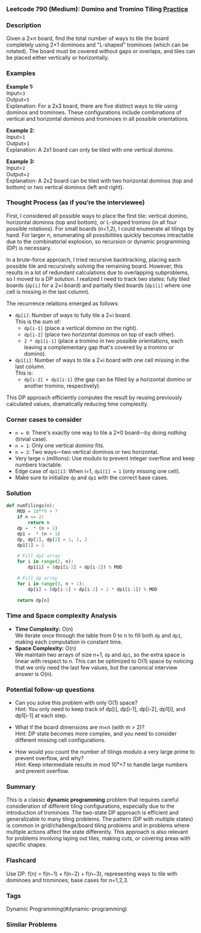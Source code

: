 ### Leetcode 790 (Medium): Domino and Tromino Tiling [Practice](https://leetcode.com/problems/domino-and-tromino-tiling)

### Description  
Given a 2×n board, find the total number of ways to tile the board completely using 2×1 dominoes and "L-shaped" trominoes (which can be rotated). The board must be covered without gaps or overlaps, and tiles can be placed either vertically or horizontally.

### Examples

**Example 1:**  
Input=`3`  
Output=`5`  
Explanation: For a 2x3 board, there are five distinct ways to tile using dominos and trominoes. These configurations include combinations of vertical and horizontal dominos and trominoes in all possible orientations.

**Example 2:**  
Input=`1`  
Output=`1`  
Explanation: A 2x1 board can only be tiled with one vertical domino.

**Example 3:**  
Input=`2`  
Output=`2`  
Explanation: A 2x2 board can be tiled with two horizontal dominos (top and bottom) or two vertical dominos (left and right).

### Thought Process (as if you’re the interviewee)  
First, I considered all possible ways to place the first tile: vertical domino, horizontal dominos (top and bottom), or L-shaped tromino (in all four possible rotations). For small boards (n=1,2), I could enumerate all tilings by hand. For larger n, enumerating all possibilities quickly becomes intractable due to the combinatorial explosion, so recursion or dynamic programming (DP) is necessary.

In a brute-force approach, I tried recursive backtracking, placing each possible tile and recursively solving the remaining board. However, this results in a lot of redundant calculations due to overlapping subproblems, so I moved to a DP solution. I realized I need to track two states: fully tiled boards (`dp[i]` for a 2×i board) and partially tiled boards (`dp1[i]` where one cell is missing in the last column).

The recurrence relations emerged as follows:
- `dp[i]`: Number of ways to fully tile a 2×i board.  
  This is the sum of:
  - `dp[i-1]` (place a vertical domino on the right).
  - `dp[i-2]` (place two horizontal dominos on top of each other).
  - `2 * dp1[i-1]` (place a tromino in two possible orientations, each leaving a complementary gap that's covered by a tromino or domino).
- `dp1[i]`: Number of ways to tile a 2×i board with one cell missing in the last column.  
  This is:
  - `dp[i-2] + dp1[i-1]` (the gap can be filled by a horizontal domino or another tromino, respectively).

This DP approach efficiently computes the result by reusing previously calculated values, dramatically reducing time complexity.

### Corner cases to consider  
- `n = 0`: There's exactly one way to tile a 2×0 board—by doing nothing (trivial case).
- `n = 1`: Only one vertical domino fits.
- `n = 2`: Two ways—two vertical dominos or two horizontal.
- Very large `n` (millions): Use modulo to prevent integer overflow and keep numbers tractable.
- Edge case of `dp1[1]`: When i=1, `dp1[1] = 1` (only missing one cell).
- Make sure to initialize `dp` and `dp1` with the correct base cases.

### Solution

```python
def numTilings(n):
    MOD = 10**9 + 7
    if n <= 2:
        return n
    dp =  * (n + 1)
    dp1 =  * (n + 1)
    dp, dp[1], dp[2] = 1, 1, 2
    dp1[1] = 1

    # Fill dp1 array
    for i in range(2, n):
        dp1[i] = (dp1[i-2] + dp[i-1]) % MOD

    # Fill dp array
    for i in range(3, n + 1):
        dp[i] = (dp[i-1] + dp[i-2] + 2 * dp1[i-1]) % MOD

    return dp[n]
```

### Time and Space complexity Analysis

- **Time Complexity:** O(n)  
  We iterate once through the table from 0 to n to fill both `dp` and `dp1`, making each computation in constant time.
- **Space Complexity:** O(n)  
  We maintain two arrays of size n+1, `dp` and `dp1`, so the extra space is linear with respect to n. This can be optimized to O(1) space by noticing that we only need the last few values, but the canonical interview answer is O(n).

### Potential follow-up questions

- Can you solve this problem with only O(1) space?  
  Hint: You only need to keep track of dp[i], dp[i-1], dp[i-2], dp1[i], and dp1[i-1] at each step.

- What if the board dimensions are m×n (with m > 2)?  
  Hint: DP state becomes more complex, and you need to consider different missing cell configurations.

- How would you count the number of tilings modulo a very large prime to prevent overflow, and why?  
  Hint: Keep intermediate results in mod 10⁹+7 to handle large numbers and prevent overflow.

### Summary

This is a classic **dynamic programming** problem that requires careful consideration of different tiling configurations, especially due to the introduction of trominoes. The two-state DP approach is efficient and generalizable to many tiling problems. The pattern (DP with multiple states) is common in grid/challenge/board tiling problems and in problems where multiple actions affect the state differently. This approach is also relevant for problems involving laying out tiles, making cuts, or covering areas with specific shapes.


### Flashcard
Use DP: f(n) = f(n−1) + f(n−2) + f(n−3), representing ways to tile with dominoes and trominoes; base cases for n=1,2,3.

### Tags
Dynamic Programming(#dynamic-programming)

### Similar Problems
